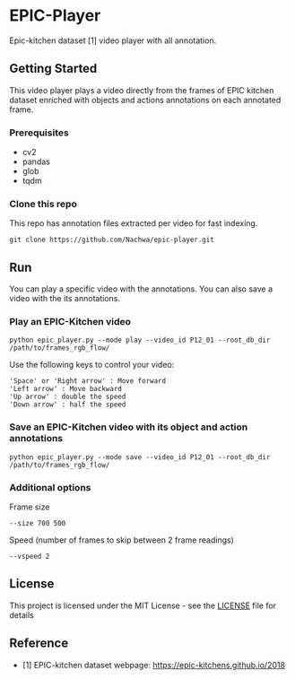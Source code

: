 # EPIC-Player

Epic-kitchen dataset [1] video player with all annotation.


## Getting Started

This video player plays a video directly from the frames of EPIC kitchen dataset enriched with objects and actions annotations on each annotated frame. 

### Prerequisites

* cv2
* pandas
* glob
* tqdm


### Clone this repo

This repo has annotation files extracted per video for fast indexing.

```
git clone https://github.com/Nachwa/epic-player.git
```

## Run

You can play a specific video with the annotations.
You can also save a video with the its annotations.

### Play an EPIC-Kitchen video

```
python epic_player.py --mode play --video_id P12_01 --root_db_dir /path/to/frames_rgb_flow/
```

Use the following keys to control your video:
```
'Space' or 'Right arrow' : Move forward
'Left arrow' : Move backward
'Up arrow' : double the speed
'Down arrow' : half the speed
```


### Save an EPIC-Kitchen video with its object and action annotations

```
python epic_player.py --mode save --video_id P12_01 --root_db_dir /path/to/frames_rgb_flow/
```

### Additional options

Frame size

```
--size 700 500
```
Speed (number of frames to skip between 2 frame readings)
```
--vspeed 2
```

## License

This project is licensed under the MIT License - see the [LICENSE](LICENSE) file for details

## Reference

* [1] EPIC-kitchen dataset webpage: https://epic-kitchens.github.io/2018

